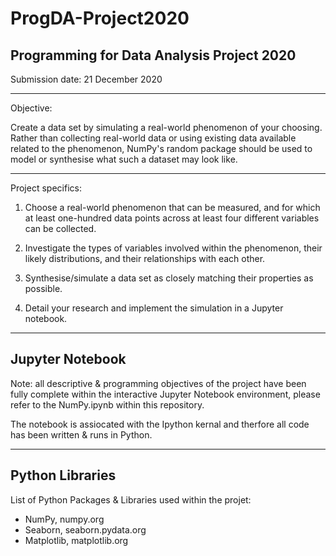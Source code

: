 # ProgDA-Project2020

## Programming for Data Analysis Project 2020

Submission date: 21 December 2020
***
Objective:

Create a data set by simulating a real-world phenomenon of your choosing. Rather than collecting real-world data or using existing data available related to the phenomenon, NumPy's random package should be used to model or synthesise what such a dataset may look like.

***

Project specifics: 

1. Choose a real-world phenomenon that can be measured, and for which at least one-hundred data points across at least four different variables can be collected.

2. Investigate the types of variables involved within the phenomenon, their likely distributions, and their relationships with each other.

3. Synthesise/simulate a data set as closely matching their properties as possible.

4. Detail your research and implement the simulation in a Jupyter notebook.
***
## Jupyter Notebook
Note: all descriptive & programming objectives of the project have been fully complete within the interactive Jupyter Notebook environment, please refer to the NumPy.ipynb within this repository.

The notebook is assiocated with the Ipython kernal and therfore all code has been written & runs in Python.
***
## Python Libraries
List of Python Packages & Libraries used within the projet:

- NumPy, numpy.org
- Seaborn, seaborn.pydata.org
- Matplotlib, matplotlib.org

